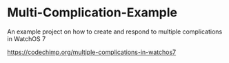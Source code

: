 # Multi-Complication-Example

An example project on how to create and respond to multiple complications in WatchOS 7

https://codechimp.org/multiple-complications-in-watchos7
